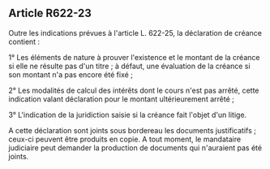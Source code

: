 Article R622-23
----
Outre les indications prévues à l'article L. 622-25, la déclaration de créance
contient :

1° Les éléments de nature à prouver l'existence et le montant de la créance si
elle ne résulte pas d'un titre ; à défaut, une évaluation de la créance si son
montant n'a pas encore été fixé ;

2° Les modalités de calcul des intérêts dont le cours n'est pas arrêté, cette
indication valant déclaration pour le montant ultérieurement arrêté ;

3° L'indication de la juridiction saisie si la créance fait l'objet d'un litige.

A cette déclaration sont joints sous bordereau les documents justificatifs ;
ceux-ci peuvent être produits en copie. A tout moment, le mandataire judiciaire
peut demander la production de documents qui n'auraient pas été joints.
